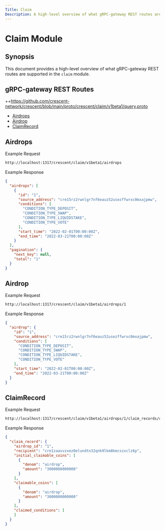 ```yaml
---
Title: Claim
Description: A high-level overview of what gRPC-gateway REST routes are supported in the claim module.
---
```


# Claim Module

## Synopsis

This document provides a high-level overview of what gRPC-gateway REST routes are supported in the `claim` module.

## gRPC-gateway REST Routes

<!-- markdown-link-check-disable -->
++https://github.com/crescent-network/crescent/blob/main/proto/crescent/claim/v1beta1/query.proto 

- [Airdrops](#Airdrops)
- [Airdrop](#Airdrop)
- [ClaimRecord](#ClaimRecord)


## Airdrops

Example Request 

<!-- markdown-link-check-disable -->
```bash
http://localhost:1317/crescent/claim/v1beta1/airdrops
```

Example Response

```json
{
  "airdrops": [
    {
      "id": "1",
      "source_address": "cre15rz2rwnlgr7nf6eauz52usezffwrxc0mxajpmw",
      "conditions": [
        "CONDITION_TYPE_DEPOSIT",
        "CONDITION_TYPE_SWAP",
        "CONDITION_TYPE_LIQUIDSTAKE",
        "CONDITION_TYPE_VOTE"
      ],
      "start_time": "2022-02-01T00:00:00Z",
      "end_time": "2022-03-21T00:00:00Z"
    }
  ],
  "pagination": {
    "next_key": null,
    "total": "1"
  }
}
```

## Airdrop

Example Request 

<!-- markdown-link-check-disable -->
```bash
http://localhost:1317/crescent/claim/v1beta1/airdrops/1
```

Example Response

```json
{
  "airdrop": {
    "id": "1",
    "source_address": "cre15rz2rwnlgr7nf6eauz52usezffwrxc0mxajpmw",
    "conditions": [
      "CONDITION_TYPE_DEPOSIT",
      "CONDITION_TYPE_SWAP",
      "CONDITION_TYPE_LIQUIDSTAKE",
      "CONDITION_TYPE_VOTE"
    ],
    "start_time": "2022-02-01T00:00:00Z",
    "end_time": "2022-03-21T00:00:00Z"
  }
}
```


## ClaimRecord

Example Request 

<!-- markdown-link-check-disable -->
```bash
http://localhost:1317/crescent/claim/v1beta1/airdrops/1/claim_records/cre1zaavvzxez0elundtn32qnk9lkm8kmcszxclz6p
```

Example Response

```json
{
  "claim_record": {
    "airdrop_id": "1",
    "recipient": "cre1zaavvzxez0elundtn32qnk9lkm8kmcszxclz6p",
    "initial_claimable_coins": [
      {
        "denom": "airdrop",
        "amount": "3000000000000"
      }
    ],
    "claimable_coins": [
      {
        "denom": "airdrop",
        "amount": "3000000000000"
      }
    ],
    "claimed_conditions": [
    ]
  }
}
```